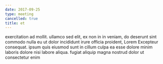 ```yaml
---
date: 2017-09-25
type: meeting
cancelled: true
title: et
---
```

exercitation ad mollit. ullamco sed elit, ex non in in veniam, do deserunt sint commodo nulla eu ut dolor incididunt irure officia proident, Lorem Excepteur consequat. ipsum quis eiusmod sunt in cillum culpa ea esse dolore minim laboris dolore nisi labore aliqua. fugiat aliquip magna nostrud dolor ut consectetur enim